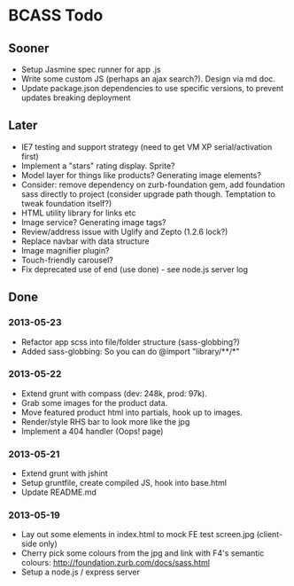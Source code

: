 # BCASS Todo

## Sooner

* Setup Jasmine spec runner for app .js
* Write some custom JS (perhaps an ajax search?). Design via md doc.
* Update package.json dependencies to use specific versions, to prevent updates breaking deployment

## Later

* IE7 testing and support strategy (need to get VM XP serial/activation first)
* Implement a "stars" rating display. Sprite?
* Model layer for things like products? Generating image elements?
* Consider: remove dependency on zurb-foundation gem, add foundation sass directly to project (consider upgrade path though. Temptation to tweak foundation itself?)
* HTML utility library for links etc
* Image service? Generating image tags?
* Review/address issue with Uglify and Zepto (1.2.6 lock?)
* Replace navbar with data structure
* Image magnifier plugin?
* Touch-friendly carousel?
* Fix deprecated use of end (use done) - see node.js server log

## Done

### 2013-05-23

* Refactor app scss into file/folder structure (sass-globbing?)
* Added sass-globbing: So you can do @import "library/**/*"

### 2013-05-22

* Extend grunt with compass (dev: 248k, prod: 97k).
* Grab some images for the product data.
* Move featured product html into partials, hook up to images.
* Render/style RHS bar to look more like the jpg
* Implement a 404 handler (Oops! page)

### 2013-05-21

* Extend grunt with jshint
* Setup gruntfile, create compiled JS, hook into base.html
* Update README.md

### 2013-05-19

* Lay out some elements in index.html to mock FE test screen.jpg (client-side only)
* Cherry pick some colours from the jpg and link with F4's semantic colours: http://foundation.zurb.com/docs/sass.html
* Setup a node.js / express server